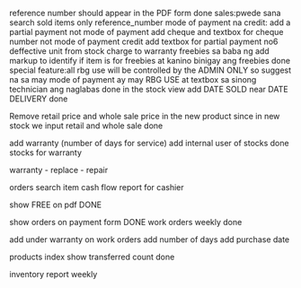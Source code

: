 reference number should appear in the PDF form done
sales:pwede sana search sold items only reference_number
mode of payment na credit: add a partial payment not
mode of payment add cheque and textbox for cheque number not
mode of payment credit add textbox for partial payment no6
deffective unit from stock charge to warranty
freebies sa baba ng add markup to identify if item is for freebies at kanino binigay ang freebies done
special feature:all rbg use will be controlled by the ADMIN ONLY so suggest na sa may mode of payment ay may RBG USE at textbox sa sinong technician ang naglabas done
in the stock view  add DATE SOLD near DATE DELIVERY done

Remove retail price and whole sale price in the new product since in new stock we input retail and whole sale done



add warranty (number of days for service)
add internal user of stocks done
stocks for warranty

warranty - replace
         - repair

orders search item
cash flow report for cashier 

show FREE on pdf DONE

show orders on payment form DONE
work orders weekly done

add under warranty on work orders
 add number of days
 add purchase date

 products index show transferred count done

 inventory report weekly